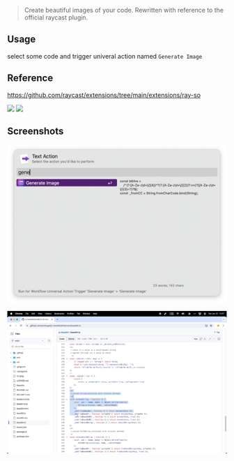 > Create beautiful images of your code. Rewritten with reference to the official raycast plugin.


## Usage

select some code and trigger univeral action named `Generate Image`



## Reference

https://github.com/raycast/extensions/tree/main/extensions/ray-so



![](https://img.shields.io/badge/version-v0.1-green?style=for-the-badge)
[![](https://img.shields.io/badge/download-click-blue?style=for-the-badge)](https://github.com/alanhe421/alfred-workflows/raw/master/ray-so/Generate%20Image.alfredworkflow)



<!-- more -->

## Screenshots

![screenshot.png](screenshot/screenshot.png)

![screenshot.gif](screenshot/screenshot.gif)
